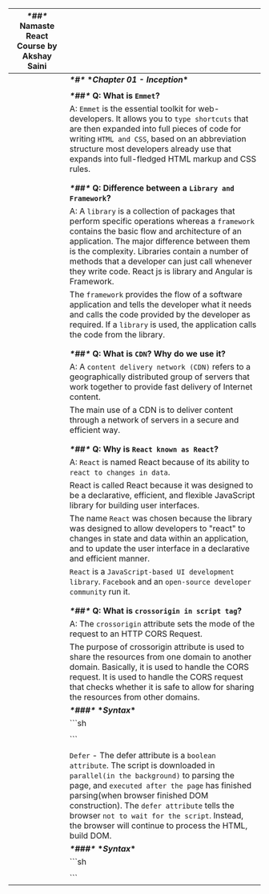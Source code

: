 | ***\*##\** Namaste React Course by Akshay Saini** |                                                              |
| ------------------------------------------------- | ------------------------------------------------------------ |
|                                                   | ***\*#\** \*_Chapter 01 - Inception_\***                     |
|                                                   |                                                              |
|                                                   | ***\*##\** Q: What is `Emmet`?**                             |
|                                                   | A: `Emmet` is the essential toolkit for web-developers. It allows you to `type shortcuts` that are then expanded into full pieces of code for writing `HTML and CSS`, based on an abbreviation structure most developers already use that expands into full-fledged HTML markup and CSS rules. |
|                                                   |                                                              |
|                                                   |                                                              |
|                                                   | ***\*##\** Q: Difference between a `Library and Framework`?** |
|                                                   | A: A `library` is a collection of packages that perform specific operations whereas a `framework` contains the basic flow and architecture of an application. The major difference between them is the complexity. Libraries contain a number of methods that a developer can just call whenever they write code. React js is library and Angular is Framework. |
|                                                   | The `framework` provides the flow of a software application and tells the developer what it needs and calls the code provided by the developer as required. If a `library` is used, the application calls the code from the library. |
|                                                   |                                                              |
|                                                   |                                                              |
|                                                   | ***\*##\** Q: What is `CDN`? Why do we use it?**             |
|                                                   | A: A `content delivery network (CDN)` refers to a geographically distributed group of servers that work together to provide fast delivery of Internet content. |
|                                                   | The main use of a CDN is to deliver content through a network of servers in a secure and efficient way. |
|                                                   |                                                              |
|                                                   |                                                              |
|                                                   | ***\*##\** Q: Why is `React known as React`?**               |
|                                                   | A: `React` is named React because of its ability to `react to changes in data`. |
|                                                   | React is called React because it was designed to be a declarative, efficient, and flexible JavaScript library for building user interfaces. |
|                                                   | The name `React` was chosen because the library was designed to allow developers to "react" to changes in state and data within an application, and to update the user interface in a declarative and efficient manner. |
|                                                   | `React` is a `JavaScript-based UI development library`. `Facebook` and an `open-source developer community` run it. |
|                                                   |                                                              |
|                                                   |                                                              |
|                                                   | ***\*##\** Q: What is `crossorigin in script tag`?**         |
|                                                   | A: The `crossorigin` attribute sets the mode of the request to an HTTP CORS Request. |
|                                                   | The purpose of crossorigin attribute is used to share the resources from one domain to another domain. Basically, it is used to handle the CORS request. It is used to handle the CORS request that checks whether it is safe to allow for sharing the resources from other domains. |
|                                                   | ***\*###\** \*_Syntax_\***                                   |
|                                                   | ```sh                                                        |
|                                                   | <script crossorigin="anonymous\|use-credentials">            |
|                                                   | ```                                                          |
|                                                   |                                                              |
|                                                   | ***\*##\** Q: What is difference between `React and ReactDOM`?** |
|                                                   | A: `React` is a JavaScript library for building User Interfaces whereas `ReactDOM` is also JavaScript library that allows `React to interact with the DOM`. |
|                                                   | The react package contains `React.createElement()`, `React.Component`, `React.Children`, and other helpers related to elements and component classes. You can think of these as the isomorphic or universal helpers that you need to build components. The react-dom package contains `ReactDOM.render()`, and in react-dom/server we have server-side rendering support with `ReactDOMServer.renderToString()` and `ReactDOMServer.renderToStaticMarkup()`. |
|                                                   |                                                              |
|                                                   |                                                              |
|                                                   | ***\*##\** Q: What is difference between `react.development.js` and `react.production.js` files via `CDN`?** |
|                                                   | A: `Development` is the stage of an application before it's made public while `production` is the term used for the same application when it's made `public`. |
|                                                   | `Development build` is several times (maybe 3-5x) `slower` than the `production build`. |
|                                                   |                                                              |
|                                                   |                                                              |
|                                                   | ***\*##\** Q: What is `async and defer`?**                   |
|                                                   | A: `Async` - The async attribute is a `boolean attribute`. The script is downloaded in `parallel(in the background)` to parsing the page, and `executed as soon` as it is available (do not block HTML DOM construction during downloading process) and don’t wait for anything. |
|                                                   | ***\*###\** \*_Syntax_\***                                   |
|                                                   | ```sh                                                        |
|                                                   | <script src="demo_async.js" async></script>                  |
|                                                   | ```                                                          |
|                                                   |                                                              |
|                                                   | `Defer` - The defer attribute is a `boolean attribute`. The script is downloaded in `parallel(in the background)` to parsing the page, and `executed after the page` has finished parsing(when browser finished DOM construction). The `defer attribute` tells the browser `not to wait for the script`. Instead, the browser will continue to process the HTML, build DOM. |
|                                                   | ***\*###\** \*_Syntax_\***                                   |
|                                                   | ```sh                                                        |
|                                                   | <script src="demo_defer.js" defer></script>                  |
|                                                   | ```                                                          |
